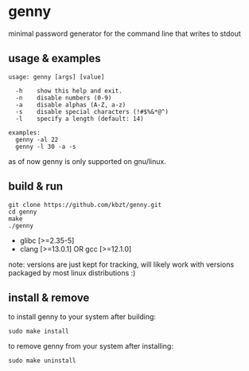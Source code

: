 # genny

minimal password generator for the command line that writes to stdout

## usage & examples

~~~
usage: genny [args] [value]

  -h    show this help and exit.
  -n    disable numbers (0-9)
  -a    disable alphas (A-Z, a-z)
  -s    disable special characters (!#$%&*@^)
  -l    specify a length (default: 14)

examples:
  genny -al 22
  genny -l 30 -a -s
~~~

as of now genny is only supported on gnu/linux.

## build & run

~~~
git clone https://github.com/kbzt/genny.git
cd genny
make
./genny
~~~

- glibc [>=2.35-5]
- clang [>=13.0.1] OR gcc [>=12.1.0]

note: versions are just kept for tracking, will likely work with versions packaged by most linux distributions :)

## install & remove

to install genny to your system after building:
~~~
sudo make install
~~~

to remove genny from your system after installing:
~~~
sudo make uninstall
~~~
